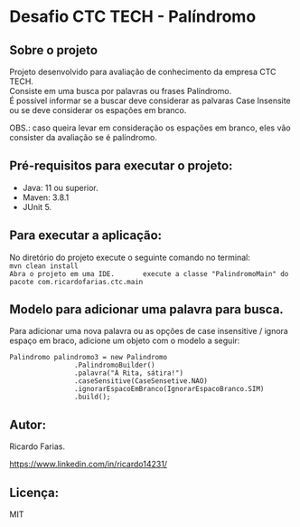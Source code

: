 # Desafio CTC TECH - Palíndromo


## Sobre o projeto 

Projeto desenvolvido para avaliação de conhecimento da empresa CTC TECH.   
Consiste em uma busca por palavras ou frases Palíndromo.   
É possível informar se a buscar deve considerar as palvaras Case Insensite ou se deve considerar os espações em branco.   

OBS.: caso queira levar em consideração os espações em branco, eles vão consister da avaliação se é palíndromo.

## Pré-requisitos para executar o projeto:

* Java: 11 ou superior.  
* Maven: 3.8.1  
* JUnit 5.

## Para executar a aplicação:

No diretório do projeto execute o seguinte comando no terminal:  
`mvn clean install`   
`
Abra o projeto em uma IDE.      
execute a classe "PalindromoMain" do pacote com.ricardofarias.ctc.main   `


## Modelo para adicionar uma palavra para busca.

Para adicionar uma nova palavra ou as opções de case insensitive / ignora espaço em braco, adicione um objeto com o modelo a seguir:   
``` Objeto (builder)   
Palindromo palindromo3 = new Palindromo
                .PalindromoBuilder()
                .palavra("À Rita, sátira!")
                .caseSensitive(CaseSensetive.NAO)
                .ignorarEspacoEmBranco(IgnorarEspacoBranco.SIM)
                .build();
```
## Autor:

Ricardo Farias.

https://www.linkedin.com/in/ricardo14231/

## Licença:

MIT
